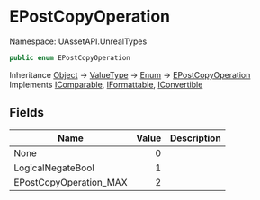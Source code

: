 # EPostCopyOperation

Namespace: UAssetAPI.UnrealTypes

```csharp
public enum EPostCopyOperation
```

Inheritance [Object](https://docs.microsoft.com/en-us/dotnet/api/system.object) → [ValueType](https://docs.microsoft.com/en-us/dotnet/api/system.valuetype) → [Enum](https://docs.microsoft.com/en-us/dotnet/api/system.enum) → [EPostCopyOperation](./uassetapi.unrealtypes.epostcopyoperation.md)<br>
Implements [IComparable](https://docs.microsoft.com/en-us/dotnet/api/system.icomparable), [IFormattable](https://docs.microsoft.com/en-us/dotnet/api/system.iformattable), [IConvertible](https://docs.microsoft.com/en-us/dotnet/api/system.iconvertible)

## Fields

| Name | Value | Description |
| --- | --: | --- |
| None | 0 |  |
| LogicalNegateBool | 1 |  |
| EPostCopyOperation_MAX | 2 |  |

